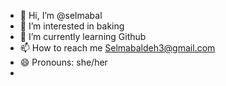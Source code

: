 - 👋 Hi, I’m @selmabal
- 👀 I’m interested in baking
- 🌱 I’m currently learning Github
- 📫 How to reach me Selmabaldeh3@gmail.com
- 😄 Pronouns: she/her
- 

<!---
selmabal/selmabal is a ✨ special ✨ repository because its `README.md` (this file) appears on your GitHub profile.
You can click the Preview link to take a look at your changes.
--->
